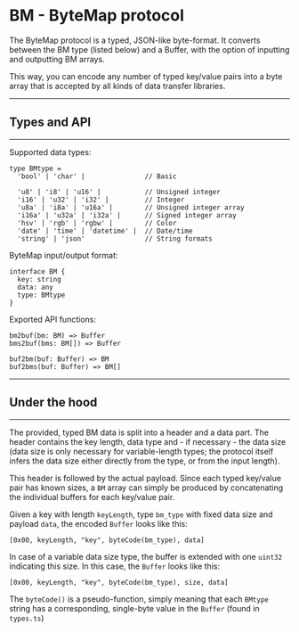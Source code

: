 # BM - ByteMap protocol

The ByteMap protocol is a typed, JSON-like byte-format. It converts between the BM type (listed below) and a Buffer, with the option of inputting and outputting BM arrays.

This way, you can encode any number of typed key/value pairs into a byte array that is accepted by all kinds of data transfer libraries.

---
## Types and API
---
Supported data types:
```
type BMtype =
  'bool' | 'char' |               // Basic

  'u8' | 'i8' | 'u16' |           // Unsigned integer
  'i16' | 'u32' | 'i32' |         // Integer
  'u8a' | 'i8a' | 'u16a' |        // Unsigned integer array
  'i16a' | 'u32a' | 'i32a' |      // Signed integer array
  'hsv' | 'rgb' | 'rgbw' |        // Color
  'date' | 'time' | 'datetime' |  // Date/time
  'string' | 'json'               // String formats
```

ByteMap input/output format:
```
interface BM {
  key: string
  data: any
  type: BMtype
}
```

Exported API functions:
```
bm2buf(bm: BM) => Buffer
bms2buf(bms: BM[]) => Buffer

buf2bm(buf: Buffer) => BM
buf2bms(buf: Buffer) => BM[]
```

---
## Under the hood
---
The provided, typed BM data is split into a header and a data part. The header contains the key length, data type and - if necessary - the data size (data size is only necessary for variable-length types; the protocol itself infers the data size either directly from the type, or from the input length). 

This header is followed by the actual payload. Since each typed key/value pair has known sizes, a `BM` array can simply be produced by concatenating the individual buffers for each key/value pair.

Given a key with length `keyLength`, type `bm_type` with fixed data size and payload `data`, the encoded `Buffer` looks like this:
```
[0x00, keyLength, "key", byteCode(bm_type), data]
```
In case of a variable data size type, the buffer is extended with one `uint32` indicating this size. In this case, the `Buffer` looks like this:
```
[0x00, keyLength, "key", byteCode(bm_type), size, data]
```
The `byteCode()` is a pseudo-function, simply meaning that each `BMtype` string has a corresponding, single-byte value in the `Buffer` (found in `types.ts`)
